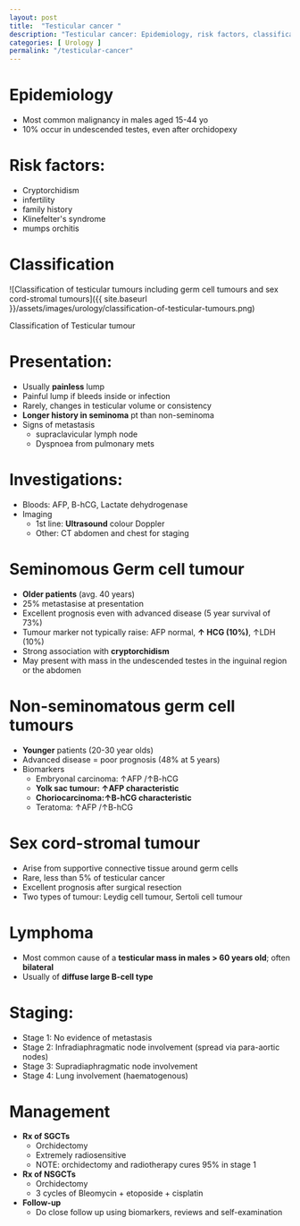 ```yaml
---
layout: post
title:  "Testicular cancer "
description: "Testicular cancer: Epidemiology, risk factors, classification of germ cell tumours, presentation, investiations, seminomous germ cell tumour, Non-seminomatous germ cell tumours, sex cor-stromal tumour, lymphoma of the testis, staging of testicular cancer, management of testicular cancer "
categories: [ Urology ]
permalink: "/testicular-cancer"
---
```


# Epidemiology
- Most common malignancy in males aged 15-44 yo
- 10% occur in undescended testes, even after orchidopexy

# **Risk factors:**
- Cryptorchidism
- infertility
- family history
- Klinefelter's syndrome
- mumps orchitis

# **Classification**
![Classification of testicular tumours including germ cell tumours and sex cord-stromal tumours]({{ site.baseurl }}/assets/images/urology/classification-of-testicular-tumours.png) 
<figcaption class="figure-caption text-left">Classification of Testicular tumour</figcaption>

# **Presentation:**
- Usually **painless** lump
- Painful lump if bleeds inside or infection
- Rarely, changes in testicular volume or consistency
- **Longer history in seminoma** pt than non-seminoma
- Signs of metastasis
    - supraclavicular lymph node
    - Dyspnoea from pulmonary mets

# **Investigations:**
- Bloods: AFP, B-hCG, Lactate dehydrogenase
- Imaging
    - 1st line: **Ultrasound** colour Doppler
    - Other: CT abdomen and chest for staging

# **Seminomous Germ cell tumour**
- **Older patients** (avg. 40 years)
- 25% metastasise at presentation
- Excellent prognosis even with advanced disease (5 year survival of 73%)
- Tumour marker not typically raise: AFP normal, **↑ HCG (10%)**, ↑LDH (10%)
- Strong association with **cryptorchidism**
- May present with mass in the undescended testes in the inguinal region or the abdomen

# **Non-seminomatous germ cell tumours**
- **Younger** patients (20-30 year olds)
- Advanced disease = poor prognosis (48% at 5 years)
- Biomarkers
    - Embryonal carcinoma: ↑AFP /↑B-hCG
    - **Yolk sac tumour: ↑AFP characteristic**
    - **Choriocarcinoma:↑B-hCG characteristic**
    - Teratoma: ↑AFP /↑B-hCG

# Sex cord-stromal tumour
- Arise from supportive connective tissue around germ cells
- Rare, less than 5% of testicular cancer
- Excellent prognosis after surgical resection
- Two types of tumour: Leydig cell tumour, Sertoli cell tumour

# Lymphoma
- Most common cause of a **testicular mass in males > 60 years old**; often **bilateral**
- Usually of **diffuse large B-cell type**

# **Staging:**
- Stage 1: No evidence of metastasis
- Stage 2: Infradiaphragmatic node involvement (spread via para-aortic nodes)
- Stage 3: Supradiaphragmatic node involvement
- Stage 4: Lung involvement (haematogenous)

# Management
- **Rx of SGCTs**
    - Orchidectomy
    - Extremely radiosensitive
    - NOTE: orchidectomy and radiotherapy cures 95% in stage 1
- **Rx of NSGCTs**
    - Orchidectomy
    - 3 cycles of Bleomycin + etoposide + cisplatin
- **Follow-up**
    - Do close follow up using biomarkers, reviews and self-examination